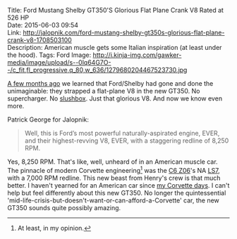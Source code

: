Title: Ford Mustang Shelby GT350'S Glorious Flat Plane Crank V8 Rated at 526 HP  
Date: 2015-06-03 09:54  
Link: http://jalopnik.com/ford-mustang-shelby-gt350s-glorious-flat-plane-crank-v8-1708503100  
Description: American muscle gets some Italian inspiration (at least under the hood).
Tags: Ford 
Image: http://i.kinja-img.com/gawker-media/image/upload/s--0lq64G7O--/c_fit,fl_progressive,q_80,w_636/1279680204467523730.jpg  

[A few months ago][caranddriver] we learned that Ford/Shelby had gone and done the unimaginable: they strapped a flat-plane V8 in the new GT350. No supercharger. No [slushbox][duckduckgo]. Just that glorious V8. And now we know even more.

Patrick George for Jalopnik:

> Well, this is Ford’s most powerful naturally-aspirated engine, EVER, and their highest-revving V8, EVER, with a staggering redline of 8,250 RPM.

Yes, 8,250 RPM. That's like, well, unheard of in an American muscle car. The pinnacle of modern Corvette engineering[^at] was the [C6 Z06][wikipedia]'s NA [LS7][wikipedia 2], with a 7,000 RPM redline. This new beast from Henry's crew is that much better. I haven't yearned for an American car since [my Corvette days][theoveranalyzed]. I can't help but feel differently about this new GT350. No longer the quintessential 'mid-life-crisis-but-doesn't-want-or-can-afford-a-Corvette' car, the new GT350 sounds quite possibly amazing. 

[^at]: At least, in my opinion.

[caranddriver]: http://www.caranddriver.com/features/2016-ford-mustang-shelby-gt350-feature "Car and Driver on the GT350"
[duckduckgo]: http://www.urbandictionary.com/define.php?term=slushbox&defid=453974 "Urban Dictionary: 'Slushbox'"
[theoveranalyzed]: /2015/1/12/we-love-cars "My post on cars and why we love them"
[wikipedia]: https://en.wikipedia.org/wiki/Chevrolet_Corvette_(C6)#Z06 "Wikipedia: C6 Z06"
[wikipedia 2]: https://en.wikipedia.org/wiki/GM_small-block_engine#7.0_L "Wikipedia: LS7"